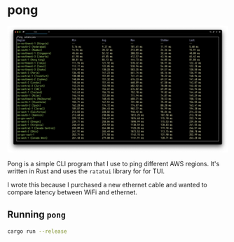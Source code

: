 # pong

![pong-demo](assets/pong-demo.png)

Pong is a simple CLI program that I use to ping different AWS regions. It's written in Rust and uses the `ratatui` library for for TUI.

I wrote this because I purchased a new ethernet cable and wanted to compare latency between WiFi and ethernet.

## Running `pong`

```bash
cargo run --release
```
